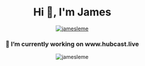<h1 align="center">Hi 👋, I'm James</h1>
<p align="center"><a href="https://x.com/trakkj" target="_blank"><img align="center" src="https://img.shields.io/badge/Twitter-@trakkj-00aced.svg?style=flat&logo=twitter" alt="jamesleme" /></a></p>

<h3 align="center"> 🔭 I’m currently working on www.hubcast.live</h3>
<p align="center"><img align="center" src="https://github-readme-streak-stats.herokuapp.com/?user=jamesleme&theme=midnight-purple&hide_border=true" alt="jamesleme" /></p>

